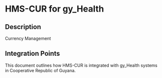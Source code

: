 # HMS-CUR for gy_Health

## Description

Currency Management

## Integration Points

This document outlines how HMS-CUR is integrated with gy_Health systems in Cooperative Republic of Guyana.
